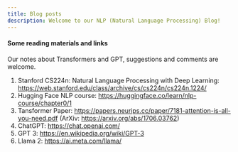```yaml
---
title: Blog posts
description: Welcome to our NLP (Natural Language Processing) Blog!
---
```



#### **Some reading materials and links**
Our notes about Transformers and GPT, suggestions and comments are welcome.

1. Stanford CS224n: Natural Language Processing with Deep Learning: https://web.stanford.edu/class/archive/cs/cs224n/cs224n.1224/  
2. Hugging Face NLP course: https://huggingface.co/learn/nlp-course/chapter0/1
3. Tansformer Paper: https://papers.neurips.cc/paper/7181-attention-is-all-you-need.pdf (ArXiv: https://arxiv.org/abs/1706.03762)
4. ChatGPT: https://chat.openai.com/  
5. GPT 3: https://en.wikipedia.org/wiki/GPT-3  
6. Llama 2: https://ai.meta.com/llama/  